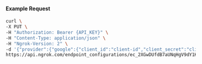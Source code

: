<!-- Code generated for API Clients. DO NOT EDIT. -->

#### Example Request

```bash
curl \
-X PUT \
-H "Authorization: Bearer {API_KEY}" \
-H "Content-Type: application/json" \
-H "Ngrok-Version: 2" \
-d '{"provider":{"google":{"client_id":"client-id","client_secret":"client-secret","scopes":["profile","email","https://www.googleapis.com/auth/gmail.compose"],"email_addresses":["alan@example.com"]}},"options_passthrough":true}' \
https://api.ngrok.com/endpoint_configurations/ec_2XGwDUfdB7aUNqHgV9dY1KHg3sw/oauth
```
